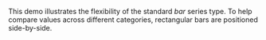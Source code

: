 This demo illustrates the flexibility of&nbsp;the standard _bar_ series type. To&nbsp;help compare values across different categories, rectangular bars are positioned side-by-side.